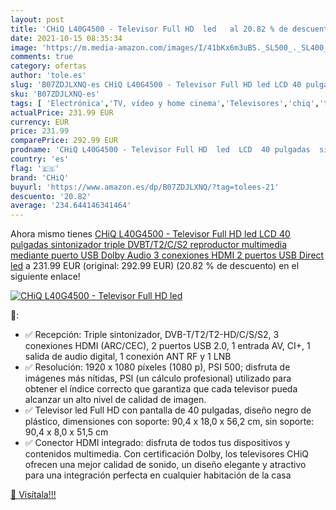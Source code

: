 ```yaml
---
layout: post
title: 'CHiQ L40G4500 - Televisor Full HD  led   al 20.82 % de descuento'
date: 2021-10-15 08:35:34
image: 'https://m.media-amazon.com/images/I/41bKx6m3uBS._SL500_._SL400_.jpg'
comments: true
category: ofertas
author: 'tole.es'
slug: 'B07ZDJLXNQ-es CHiQ L40G4500 - Televisor Full HD led LCD 40 pulgadas...'
sku: 'B07ZDJLXNQ-es'
tags: [ 'Electrónica','TV, vídeo y home cinema','Televisores','chiq','televisor', ]
actualPrice: 231.99 EUR
currency: EUR
price: 231.99
comparePrice: 292.99 EUR
prodname: 'CHiQ L40G4500 - Televisor Full HD  led  LCD  40 pulgadas  sintonizador triple  DVBT/T2/C/S2   reproductor multimedia mediante puerto USB  Dolby Audio  3 conexiones HDMI  2 puertos USB  Direct led'
country: 'es'
flag: '🇪🇸'
brand: 'CHiQ'
buyurl: 'https://www.amazon.es/dp/B07ZDJLXNQ/?tag=tolees-21'
descuento: '20.82'
average: '234.644146341464'
---
```


Ahora mismo tienes [CHiQ L40G4500 - Televisor Full HD  led  LCD  40 pulgadas  sintonizador triple  DVBT/T2/C/S2   reproductor multimedia mediante puerto USB  Dolby Audio  3 conexiones HDMI  2 puertos USB  Direct led](https://www.amazon.es/dp/B07ZDJLXNQ/?tag=tolees-21) a 231.99 EUR (original: 292.99 EUR) (20.82 %  de descuento) en el siguiente enlace!

[![CHiQ L40G4500 - Televisor Full HD  led  ](https://m.media-amazon.com/images/I/41bKx6m3uBS._SL500_._SL400_.jpg)](https://www.amazon.es/dp/B07ZDJLXNQ/?tag=tolees-21)

🔎:

- ✅ Recepción: Triple sintonizador, DVB-T/T2/T2-HD/C/S/S2, 3 conexiones HDMI (ARC/CEC), 2 puertos USB 2.0, 1 entrada AV, CI+, 1 salida de audio digital, 1 conexión ANT RF y 1 LNB
- ✅ Resolución: 1920 x 1080 píxeles (1080 p), PSI 500; disfruta de imágenes más nítidas, PSI (un cálculo profesional) utilizado para obtener el índice correcto que garantiza que cada televisor pueda alcanzar un alto nivel de calidad de imagen.
- ✅ Televisor led Full HD con pantalla de 40 pulgadas, diseño negro de plástico, dimensiones con soporte: 90,4 x 18,0 x 56,2 cm, sin soporte: 90,4 x 8,0 x 51,5 cm
- ✅ Conector HDMI integrado: disfruta de todos tus dispositivos y contenidos multimedia. Con certificación Dolby, los televisores CHiQ ofrecen una mejor calidad de sonido, un diseño elegante y atractivo para una integración perfecta en cualquier habitación de la casa

[🛒 Visítala!!!](https://www.amazon.es/dp/B07ZDJLXNQ/?tag=tolees-21)
